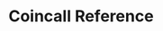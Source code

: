 ---
title: Coincall Reference

# language_tabs: # must be one of https://git.io/vQNgJ
#   - shell
  # - java
  # - python
  # - javascript

toc_footers:
  - <a href='#'>API Powered by Coincall</a>

includes:
  - base_en
  - mm_program
  - public_en
  - account_en
  - option_en
  - futures_en
  - option_ws_en
  - futures_ws_en
  - errors_en

search: false

code_clipboard: true

meta:
  - name: description
    content: Documentation for the Coincall API
---